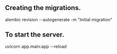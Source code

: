 ## Creating the migrations.

alembic revision --autogenerate -m "Initial migration"

## To start the server.

uvicorn app.main:app --reload